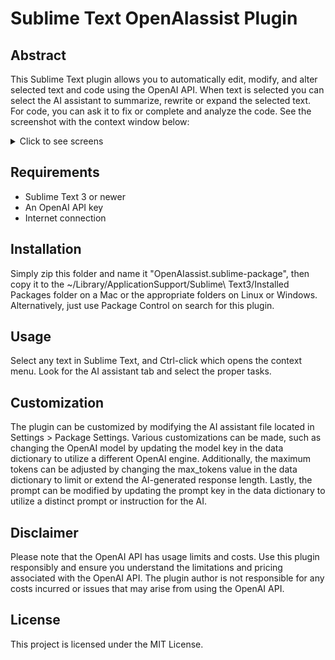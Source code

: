# Sublime Text OpenAIassist Plugin

## Abstract
This Sublime Text plugin allows you to automatically edit, modify, and alter selected text and code using the OpenAI API. When text is selected you can select the AI assistant to summarize, rewrite or expand the selected text. For code, you can ask it to fix or complete and analyze the code. See the screenshot with the context window below:
<details><summary>Click to see screens</summary>

---
![](static/screen_shot1.png)
</details>

## Requirements
- Sublime Text 3 or newer
- An OpenAI API key
- Internet connection

## Installation
Simply zip this folder and name it \"OpenAIassist.sublime-package\", then copy it to the ~/Library/ApplicationSupport/Sublime\ Text3/Installed Packages folder on a Mac or the appropriate folders on Linux or Windows. Alternatively, just use Package Control on search for this plugin.

## Usage
Select any text in Sublime Text, and Ctrl-click which opens the context menu. Look for the AI assistant tab and
select the proper tasks.

## Customization
The plugin can be customized by modifying the AI assistant file located in Settings > Package Settings. Various customizations can be made, such as changing the OpenAI model by updating the model key in the data dictionary to utilize a different OpenAI engine. Additionally, the maximum tokens can be adjusted by changing the max_tokens value in the data dictionary to limit or extend the AI-generated response length. Lastly, the prompt can be modified by updating the prompt key in the data dictionary to utilize a distinct prompt or instruction for the AI.

## Disclaimer
Please note that the OpenAI API has usage limits and costs. Use this plugin responsibly and ensure you understand the limitations and pricing associated with the OpenAI API. The plugin author is not responsible for any costs incurred or issues that may arise from using the OpenAI API.

## License
This project is licensed under the MIT License.
